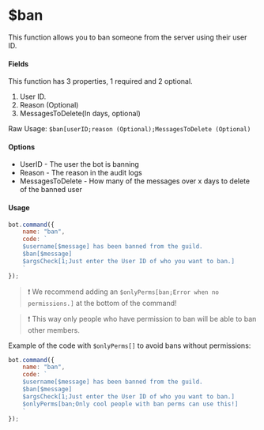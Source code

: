 # $ban

This function allows you to ban someone from the server using their user ID.

#### Fields

This function has 3 properties, 1 required and 2 optional.

1. User ID.
2. Reason \(Optional\)
3. MessagesToDelete\(In days, optional\)

Raw Usage: `$ban[userID;reason (Optional);MessagesToDelete (Optional)`

#### Options

* UserID - The user the bot is banning
* Reason - The reason in the audit logs
* MessagesToDelete - How many of the messages over x days to delete of the banned user

#### Usage

```javascript
bot.command({
    name: "ban",
    code: `
    $username[$message] has been banned from the guild.
    $ban[$message]
    $argsCheck[1;Just enter the User ID of who you want to ban.]
    `
});
```

> ❗ We recommend adding an `$onlyPerms[ban;Error when no permissions.]` at the bottom of the command!

> ❗ This way only people who have permission to ban will be able to ban other members.

Example of the code with `$onlyPerms[]` to avoid bans without permissions:

```javascript
bot.command({
    name: "ban",
    code: `
    $username[$message] has been banned from the guild.
    $ban[$message]
    $argsCheck[1;Just enter the User ID of who you want to ban.]
    $onlyPerms[ban;Only cool people with ban perms can use this!]
    `
});
```



